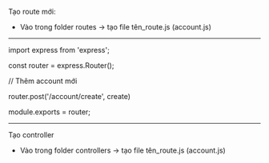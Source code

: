 Tạo route mới:
- Vào trong folder routes -> tạo file tên_route.js (account.js)

********************************************************

import express from 'express';

const router = express.Router();

// Thêm account mới

router.post('/account/create', create)

module.exports = router;



********************************************************

Tạo controller 
- Vào trong folder controllers -> tạo file tên_route.js (account.js)